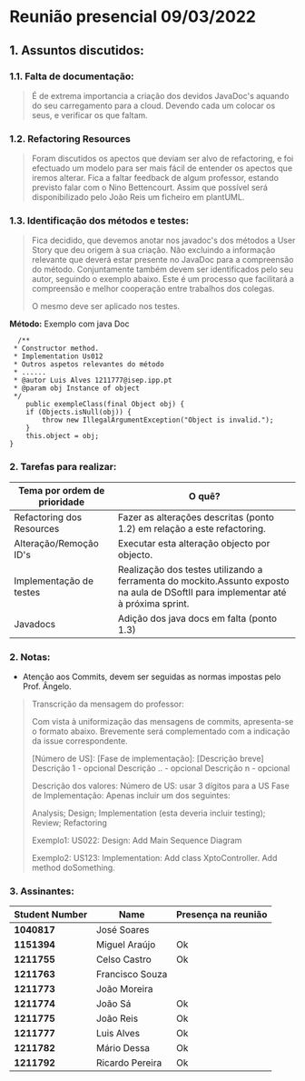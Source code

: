 # Reunião presencial 09/03/2022

## 1. Assuntos discutidos:

### 1.1. Falta de documentação:

> É de extrema importancia a criação dos devidos JavaDoc's aquando do seu carregamento para a cloud. Devendo cada um colocar os seus, e verificar os que faltam.

### 1.2. Refactoring Resources

> Foram discutidos os apectos que deviam ser alvo de refactoring, e foi efectuado um modelo para ser mais fácil de entender os apectos que iremos alterar.
> Fica a faltar feedback de algum professor, estando previsto falar com o Nino Bettencourt.
> Assim que possível será disponibilizado pelo João Reis um ficheiro em plantUML. 

### 1.3. Identificação dos métodos e testes:

> Fica decidido, que devemos anotar nos javadoc's dos métodos a User Story que deu origem à sua criação. Não excluindo a informação relevante que deverá estar presente no JavaDoc para a compreensão do método. Conjuntamente também devem ser identificados pelo seu autor, seguindo o exemplo abaixo. Este é um processo que facilitará a compreensão e melhor cooperação entre trabalhos dos colegas.
> <p/> O mesmo deve ser aplicado nos testes. 

**Método:** Exemplo com java Doc

      /**
     * Constructor method.
     * Implementation Us012
     * Outros aspetos relevantes do método
     * ......
     * @autor Luis Alves 1211777@isep.ipp.pt
     * @param obj Instance of object
     */
        public exempleClass(final Object obj) {
        if (Objects.isNull(obj)) {
            throw new IllegalArgumentException("Object is invalid.");
        }
        this.object = obj;
    }

### 2. Tarefas para realizar:


| Tema por ordem de prioridade | O quê?                                                                                                                            |
|------------------------------|-----------------------------------------------------------------------------------------------------------------------------------|
| Refactoring dos Resources    | Fazer as alterações descritas (ponto 1.2) em relação a este refactoring.                                                        |                  
| Alteração/Remoção ID's       | Executar esta alteração objecto por objecto.                                                                                      |
| Implementação de testes      | Realização dos testes utilizando a ferramenta do mockito.Assunto exposto na aula de DSoftII para implementar até à próxima sprint. |
| Javadocs                     | Adição dos java docs em falta (ponto 1.3)                                                                                         |                  

### 2. Notas:

* Atenção aos Commits, devem ser seguidas as normas impostas pelo Prof. Ângelo.
> Transcrição da mensagem do professor:
> 
>Com vista à uniformização das mensagens de commits, apresenta-se o formato abaixo. Brevemente será complementado com a indicação da issue correspondente.
><p/>[Número de US]: [Fase de implementação]: [Descrição breve]
>Descrição 1 - opcional
>Descrição .. - opcional
>Descrição n - opcional
><p/>Descrição dos valores:
>Número de US: usar 3 dígitos para a US
>Fase de Implementação: Apenas incluir um dos seguintes:<p/> Analysis; Design; Implementation (esta deveria incluir testing); Review; Refactoring
><p/>Exemplo1:
>US022: Design: Add Main Sequence Diagram
> <p/>Exemplo2:
>US123: Implementation: Add class XptoController.
>Add method doSomething.



### 3. Assinantes:

| Student Number | Name            | Presença na reunião |
|----------------|-----------------|---------------------|
| **1040817**    | José Soares     |                     |
| **1151394**    | Miguel Araújo   | Ok                  |
| **1211755**    | Celso Castro    | Ok                  |
| **1211763**    | Francisco Souza |                     |
| **1211773**    | João Moreira    |                     |
| **1211774**    | João Sá         | Ok                  |
| **1211775**    | João Reis       | Ok                  |
| **1211777**    | Luis Alves      | Ok                  |
| **1211782**    | Mário Dessa     | Ok                  |
| **1211792**    | Ricardo Pereira | Ok                  |
